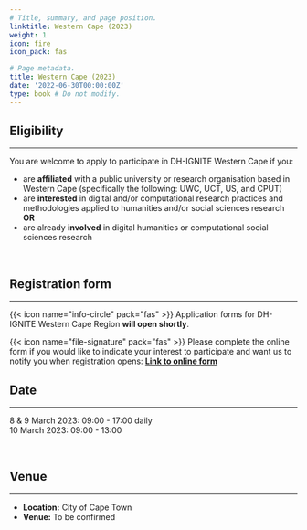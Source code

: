 ```yaml
---
# Title, summary, and page position.
linktitle: Western Cape (2023)
weight: 1
icon: fire
icon_pack: fas

# Page metadata.
title: Western Cape (2023)
date: '2022-06-30T00:00:00Z'
type: book # Do not modify.
---
```


## Eligibility
---
You are welcome to apply to participate in DH-IGNITE Western Cape if you:
- are **affiliated** with a public university or research organisation based in Western Cape (specifically the following: UWC, UCT, US, and CPUT)
- are **interested** in digital and/or computational research practices and methodologies applied to humanities and/or social sciences research  **OR** 
- are already **involved** in digital humanities or computational social sciences research

<br>

## Registration form
---

{{< icon name="info-circle" pack="fas" >}}
Application forms for DH-IGNITE Western Cape Region **will open shortly**. 

{{< icon name="file-signature" pack="fas" >}}
Please complete the online form if you would like to indicate your interest to participate and want us to notify you when registration opens: **[Link to online form](https://forms.gle/7w9ahc2bJkivka2M7)**
<br>


## Date
---

8 & 9 March 2023: 09:00 - 17:00 daily <br>
10 March 2023: 09:00 - 13:00 

<br>

## Venue
---

- **Location:** City of Cape Town
- **Venue:**  To be confirmed

